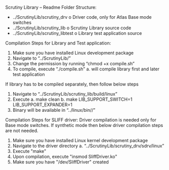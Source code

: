 Scrutiny Library – Readme
Folder Structure:
-	../ScrutinyLib/scrutiny_drv 
o	Driver code, only for Atlas Base mode switches
-	../ScrutinyLib/scrutiny_lib
o	Scrutiny Library source code
-	../ScrutinyLib/scrutiny_libtest
o	Library test application source

Compilation Steps for Library and Test application:
1.	Make sure you have installed Linux development package
2.	Navigate to “../ScrutinyLib/”
3.	Change the permission by running “chmod +x compile.sh”
4.	To compile, execute “./compile.sh”
a.	will compile library first and later test application

If library has to be compiled separately, then follow below steps
1.	Navigate to “../ScrutinyLib/scrutiny_lib/build/linux”
2.	Execute
a.	make clean
b.	make LIB_SUPPORT_SWITCH=1 LIB_SUPPORT_EXPANDER=1
3.	Binary will be available in “../linux/bin/<arch>/”


Compilation Steps for SLIFF driver:
Driver compilation is needed only for Base mode switches. If synthetic mode then below driver compilation steps are not needed.
1.	Make sure you have installed Linux kernel development package
2.	Navigate to the driver directory
a.	“../ScrutinyLib/scrutiny_drv/sdrv/linux”
3.	Execute "make"
4.	Upon compilation, execute "insmod SliffDriver.ko"
5.	Make sure you have "/dev/SliffDriver" created
